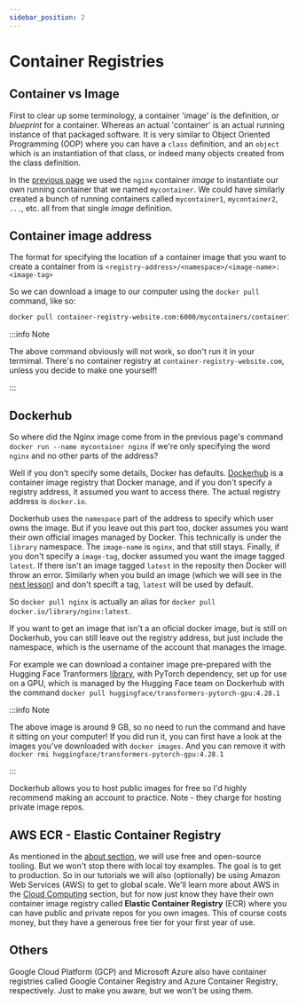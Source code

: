 ```yaml
---
sidebar_position: 2
---
```


# Container Registries

## Container vs Image

First to clear up some terminology, a container 'image' is the definition, or _blueprint_ for a container. Whereas an actual 'container' is an actual running instance of that packaged software. It is very similar to Object Oriented Programming (OOP) where you can have a `class` definition, and an `object` which is an instantiation of that class, or indeed many objects created from the class definition.

In the [previous page](docker-basics) we used the `nginx` container _image_ to instantiate our own running container that we named `mycontainer`. We could have similarly created a bunch of running containers called `mycontainer1`, `mycontainer2`, `...`, etc. all from that single _image_ definition.

## Container image address

The format for specifying the location of a container image that you want to create a container from is `<registry-address>/<namespace>/<image-name>:<image-tag>`

So we can download a image to our computer using the `docker pull` command, like so:

```bash
docker pull container-registry-website.com:6000/mycontainers/container1:v1.0
```

:::info Note

The above command obviously will not work, so don't run it in your termimal. There's no container registry at `container-registry-website.com`, unless you decide to make one yourself!

:::

## Dockerhub

So where did the Nginx image come from in the previous page's command `docker run --name mycontainer nginx` if we're only specifying the word `nginx` and no other parts of the address?

Well if you don't specify some details, Docker has defaults. [Dockerhub](https://hub.docker.com/) is a container image registry that Docker manage, and if you don't specify a registry address, it assumed you want to access there. The actual registry address is `docker.io`.

Dockerhub uses the `namespace` part of the address to specify which user owns the image. But if you leave out this part too, docker assumes you want their own official images managed by Docker. This technically is under the `library` namespace. The `image-name` is `nginx`, and that still stays. Finally, if you don't specify a `image-tag`, docker assumed you want the image tagged `latest`. If there isn't an image tagged `latest` in the reposity then Docker will throw an error. Similarly when you build an image (which we will see in the [next lesson](docker-custom-containers)) and don't specift a tag, `latest` will be used by default.

So `docker pull nginx` is actually an alias for `docker pull docker.io/library/nginx:latest`.

If you want to get an image that isn't a an oficial docker image, but is still on Dockerhub, you can still leave out the registry address, but just include the namespace, which is the username of the account that manages the image.

For example we can download a container image pre-prepared with the Hugging Face Tranformers [library](https://huggingface.co/docs/transformers/index), with PyTorch dependency, set up for use on a GPU, which is managed by the Hugging Face team on Dockerhub with the command `docker pull huggingface/transformers-pytorch-gpu:4.28.1`

:::info Note

The above image is around 9 GB, so no need to run the command and have it sitting on your computer! If you did run it, you can first have a look at the images you've downloaded with `docker images`. And you can remove it with `docker rmi huggingface/transformers-pytorch-gpu:4.28.1`

:::

Dockerhub allows you to host public images for free so I'd highly recommend making an account to practice. Note - they charge for hosting private image repos.

## AWS ECR - Elastic Container Registry

As mentioned in the [about section](../about#how-much-will-it-cost), we will use free and open-source tooling. But we won't stop there with local toy examples. The goal is to get to production. So in our tutorials we will also (optionally) be using Amazon Web Services (AWS) to get to global scale. We'll learn more about AWS in the [Cloud Computing](../category/-cloud-computing) section, but for now just know they have their own container image registry called **Elastic Container Registry** (ECR) where you can have public and private repos for you own images. This of course costs money, but they have a generous free tier for your first year of use.

## Others

Google Cloud Platform (GCP) and Microsoft Azure also have container registries called Google Container Registry and Azure Container Registry, respectively. Just to make you aware, but we won't be using them.
